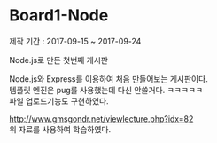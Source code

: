 # Board1-Node
제작 기간 : 2017-09-15 ~ 2017-09-24

Node.js로 만든 첫번째 게시판

Node.js와 Express를 이용하여 처음 만들어보는 게시판이다.<br>
템플릿 엔진은 pug를 사용했는데 다신 안쓸거다. ㅋㅋㅋㅋㅋ<br>
파일 업로드기능도 구현하였다.

http://www.gmsgondr.net/viewlecture.php?idx=82<br>
위 자료를 사용하여 학습하였다.
